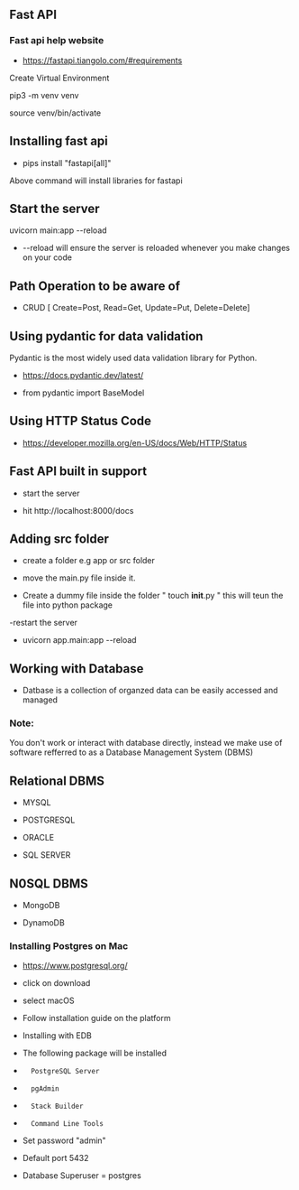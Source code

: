 ## Fast API

### Fast api help website

- https://fastapi.tiangolo.com/#requirements

Create Virtual Environment

pip3 -m venv venv

source venv/bin/activate

## Installing fast api

- pips install "fastapi[all]" 

Above command will install libraries for fastapi

## Start the server

uvicorn main:app --reload

- --reload will ensure the server is reloaded whenever you make changes on your code

## Path Operation to be aware of

- CRUD [ Create=Post, Read=Get, Update=Put, Delete=Delete]

## Using pydantic for data validation

Pydantic is the most widely used data validation library for Python.

- https://docs.pydantic.dev/latest/

- from pydantic import BaseModel

## Using HTTP Status Code

- https://developer.mozilla.org/en-US/docs/Web/HTTP/Status

## Fast API built in support

- start the server

- hit http://localhost:8000/docs

## Adding src folder

-  create a folder e.g app or src folder

- move the main.py file inside it.

- Create a dummy file inside the folder " touch __init__.py " this will teun the file into python package

-restart the server  

- uvicorn app.main:app --reload

## Working with Database

- Datbase is a collection of organzed data can be easily accessed and managed

### Note:
You don't work or interact with database directly, instead we make use of software refferred to as a Database Management System (DBMS)

## Relational DBMS

- MYSQL

- POSTGRESQL

- ORACLE

- SQL SERVER

## N0SQL DBMS

- MongoDB

- DynamoDB

### Installing Postgres on Mac

- https://www.postgresql.org/

- click on download

- select macOS

- Follow installation guide on the platform

- Installing with EDB 

- The following package will be installed

-       PostgreSQL Server
-       pgAdmin
-       Stack Builder
-       Command Line Tools

- Set password "admin"

- Default port 5432

- Database Superuser =  postgres

